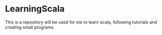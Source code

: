 LearningScala
=============

This is a repository will be used for me to learn scala, following tutorials and creating small programs
